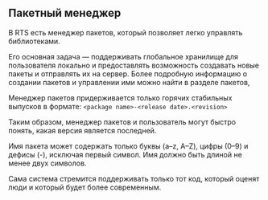 ## Пакетный менеджер

В RTS есть менеджер пакетов, который позволяет легко управлять библиотеками.

Его основная задача — поддерживать глобальное хранилище для пользователя 
локально и предоставлять возможность создавать новые пакеты и отправлять 
их на сервер. Более подробную информацию о создании пакетов и управлении 
ими можно найти в разделе пакетов,

Менеджер пакетов придерживается только горячих стабильных выпусков в формате:
`<package name>-<release date>.<revision>`

Таким образом, менеджер пакетов и пользователь могут быстро понять, 
какая версия является последней.

Имя пакета может содержать только буквы (a–z, A–Z), цифры (0–9) и дефисы (-), 
исключая первый символ. Имя должно быть длиной не менее двух символов.

Сама система стремится поддерживать только тот код, который оценят люди и 
который будет более современным.